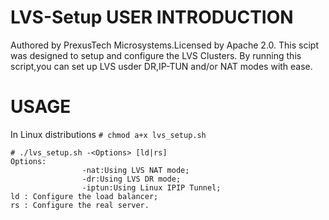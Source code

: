 # LVS-Setup USER INTRODUCTION

Authored by PrexusTech Microsystems.Licensed by Apache 2.0.
This scipt was designed to setup and configure the LVS Clusters.
By running this script,you can set up LVS usder DR,IP-TUN and/or NAT modes with ease.

# USAGE
In Linux distributions
`# chmod a+x lvs_setup.sh`


```
# ./lvs_setup.sh -<Options> [ld|rs]
Options:
				-nat:Using LVS NAT mode;
				-dr:Using LVS DR mode;
				-iptun:Using Linux IPIP Tunnel;
ld : Configure the load balancer;
rs : Configure the real server.
```
